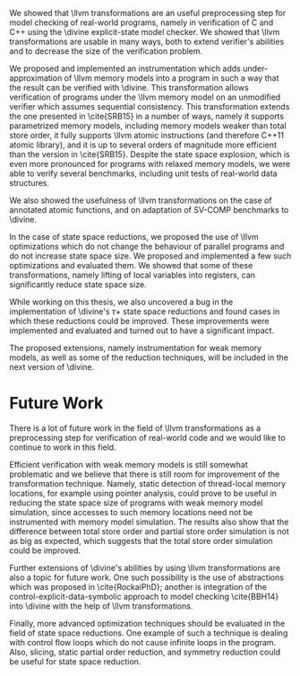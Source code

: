 We showed that \llvm transformations are an useful preprocessing step for model
checking of real-world programs, namely in verification of C and C++ using the
\divine explicit-state model checker. We showed that \llvm transformations are
usable in many ways, both to extend verifier's abilities and to decrease the
size of the verification problem.

We proposed and implemented an instrumentation which adds under-approximation of
\llvm memory models into a program in such a way that the result can be verified
with \divine. This transformation allows verification of programs under the \llvm
memory model on an unmodified verifier which assumes sequential consistency.
This transformation extends the one presented in \cite{SRB15} in a number of ways,
namely it supports parametrized memory models, including memory models weaker
than total store order, it fully supports \llvm atomic instructions (and
therefore C++11 atomic library), and it is up to several orders of magnitude
more efficient than the version in \cite{SRB15}. Despite the state space
explosion, which is even more pronounced for programs with relaxed memory
models, we were able to verify several benchmarks, including unit tests
of real-world data structures.

We also showed the usefulness of \llvm transformations on the case of annotated
atomic functions, and on adaptation of SV-COMP benchmarks to \divine.

In the case of state space reductions, we proposed the use of \llvm
optimizations which do not change the behaviour of parallel programs and do not
increase state space size. We proposed and implemented a few such optimizations
and evaluated them. We showed that some of these transformations, namely lifting
of local variables into registers, can significantly reduce state space size.

While working on this thesis, we also uncovered a bug in the implementation of
\divine's $\tau+$ state space reductions and found cases in which these
reductions could be improved. These improvements were implemented and evaluated
and turned out to have a significant impact.

The proposed extensions, namely instrumentation for weak memory models, as well
as some of the reduction techniques, will be included in the next version of
\divine.

# Future Work

There is a lot of future work in the field of \llvm transformations as a
preprocessing step for verification of real-world code and we would like to
continue to work in this field.

Efficient verification with weak memory models is still somewhat problematic and
we believe that there is still room for improvement of the transformation
technique.  Namely, static detection of thread-local memory locations, for
example using pointer analysis, could prove to be useful in reducing the state
space size of programs with weak memory model simulation, since accesses to such
memory locations need not be instrumented with memory model simulation. The
results also show that the difference between total store order and partial
store order simulation is not as big as expected, which suggests that the total
store order simulation could be improved.

Further extensions of \divine's abilities by using \llvm transformations are
also a topic for future work. One such possibility is the use of abstractions
which was proposed in \cite{RockaiPhD}; another is integration of the
control-explicit-data-symbolic approach to model checking \cite{BBH14} into
\divine with the help of \llvm transformations.

Finally, more advanced optimization techniques should be evaluated in the field
of state space reductions. One example of such a technique is dealing with
control flow loops which do not cause infinite loops in the program. Also,
slicing, static partial order reduction, and symmetry reduction could be useful
for state space reduction.
